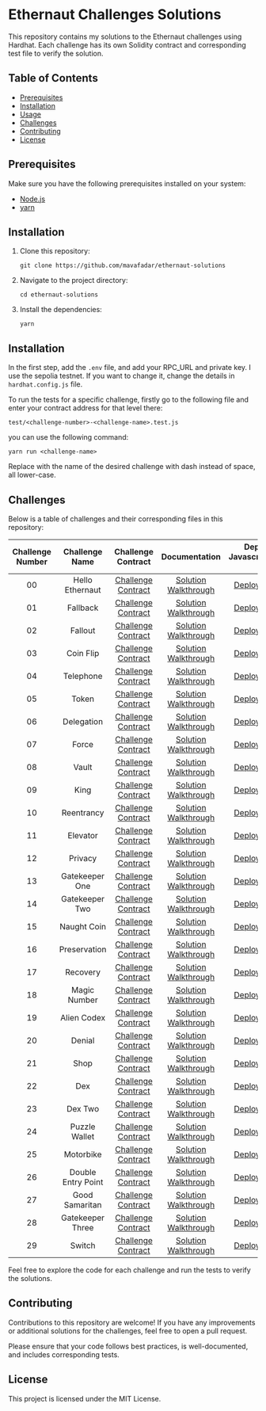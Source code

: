 # Ethernaut Challenges Solutions

This repository contains my solutions to the Ethernaut challenges using Hardhat. Each challenge has its own Solidity contract and corresponding test file to verify the solution.

## Table of Contents

-   [Prerequisites](#prerequisites)
-   [Installation](#installation)
-   [Usage](#usage)
-   [Challenges](#challenges)
-   [Contributing](#contributing)
-   [License](#license)

## Prerequisites

Make sure you have the following prerequisites installed on your system:

-   [Node.js](https://nodejs.org)
-   [yarn](https://yarnpkg.com/getting-started/install)

## Installation

1. Clone this repository:

    ```shell
    git clone https://github.com/mavafadar/ethernaut-solutions
    ```

2. Navigate to the project directory:

    ```shell
    cd ethernaut-solutions
    ```

3. Install the dependencies:

    ```shell
    yarn
    ```

## Installation

In the first step, add the `.env` file, and add your RPC_URL and private key. I use the sepolia testnet. If you want to change it,
change the details in `hardhat.config.js` file.

To run the tests for a specific challenge, firstly go to the following file and enter your contract address for that level there:

```shell
test/<challenge-number>-<challenge-name>.test.js
```

you can use the following command:

```shell
yarn run <challenge-name>
```

Replace <challenge-name> with the name of the desired challenge with dash instead of space, all lower-case.

## Challenges

Below is a table of challenges and their corresponding files in this repository:

| Challenge Number |   Challenge Name   |                    Challenge Contract                    |                      Documentation                      |           Deployment Javascrip/HardhHat Code            |                        Solution Contract                        |
| :--------------: | :----------------: | :------------------------------------------------------: | :-----------------------------------------------------: | :-----------------------------------------------------: | :-------------------------------------------------------------: |
|        00        |  Hello Ethernaut   |  [Challenge Contract](./contracts/00HelloEthernaut.sol)  |  [Solution Walkthrough](./docs/00-hello-ethernaut.md)   |  [Deployment Code](./test/00-hello-ethernaut.test.js)   |  [Solution Contract](./contracts/00HelloEthernautSolution.sol)  |
|        01        |      Fallback      |     [Challenge Contract](./contracts/01Fallback.sol)     |      [Solution Walkthrough](./docs/01-fallback.md)      |      [Deployment Code](./test/01-fallback.test.js)      |     [Solution Contract](./contracts/01FallbackSolution.sol)     |
|        02        |      Fallout       |     [Challenge Contract](./contracts/02Fallout.sol)      |      [Solution Walkthrough](./docs/02-fallout.md)       |      [Deployment Code](./test/02-fallout.test.js)       |     [Solution Contract](./contracts/02FalloutSolution.sol)      |
|        03        |     Coin Flip      |     [Challenge Contract](./contracts/03CoinFlip.sol)     |     [Solution Walkthrough](./docs/03-coin-flip.md)      |     [Deployment Code](./test/03-coin-flip.test.js)      |     [Solution Contract](./contracts/03CoinFlipSolution.sol)     |
|        04        |     Telephone      |    [Challenge Contract](./contracts/04Telephone.sol)     |     [Solution Walkthrough](./docs/04-telephone.md)      |     [Deployment Code](./test/04-telephone.test.js)      |    [Solution Contract](./contracts/04TelephoneSolution.sol)     |
|        05        |       Token        |      [Challenge Contract](./contracts/05Token.sol)       |       [Solution Walkthrough](./docs/05-token.md)        |       [Deployment Code](./test/05-token.test.js)        |      [Solution Contract](./contracts/05TokenSolution.sol)       |
|        06        |     Delegation     |    [Challenge Contract](./contracts/06Delegation.sol)    |     [Solution Walkthrough](./docs/06-delegation.md)     |     [Deployment Code](./test/06-delegation.test.js)     |    [Solution Contract](./contracts/06DelegationSolution.sol)    |
|        07        |       Force        |      [Challenge Contract](./contracts/07Force.sol)       |       [Solution Walkthrough](./docs/07-force.md)        |       [Deployment Code](./test/07-force.test.js)        |      [Solution Contract](./contracts/07ForceSolution.sol)       |
|        08        |       Vault        |      [Challenge Contract](./contracts/08Vault.sol)       |       [Solution Walkthrough](./docs/08-vault.md)        |       [Deployment Code](./test/08-vault.test.js)        |      [Solution Contract](./contracts/08VaultSolution.sol)       |
|        09        |        King        |       [Challenge Contract](./contracts/09King.sol)       |        [Solution Walkthrough](./docs/09-king.md)        |        [Deployment Code](./test/09-king.test.js)        |       [Solution Contract](./contracts/09KingSolution.sol)       |
|        10        |     Reentrancy     |    [Challenge Contract](./contracts/10Reentrancy.sol)    |     [Solution Walkthrough](./docs/10-reentrancy.md)     |     [Deployment Code](./test/10-reentrancy.test.js)     |    [Solution Contract](./contracts/10ReentrancySolution.sol)    |
|        11        |      Elevator      |     [Challenge Contract](./contracts/11Elevator.sol)     |      [Solution Walkthrough](./docs/11-elevator.md)      |      [Deployment Code](./test/11-elevator.test.js)      |     [Solution Contract](./contracts/11ElevatorSolution.sol)     |
|        12        |      Privacy       |     [Challenge Contract](./contracts/12Privacy.sol)      |      [Solution Walkthrough](./docs/12-privacy.md)       |      [Deployment Code](./test/12-privacy.test.js)       |     [Solution Contract](./contracts/12PrivacySolution.sol)      |
|        13        |   Gatekeeper One   |  [Challenge Contract](./contracts/13GatekeeperOne.sol)   |   [Solution Walkthrough](./docs/13-gatekeeper-one.md)   |   [Deployment Code](./test/13-gatekeeper-one.test.js)   |  [Solution Contract](./contracts/13GatekeeperOneSolution.sol)   |
|        14        |   Gatekeeper Two   |  [Challenge Contract](./contracts/14GatekeeperTwo.sol)   |   [Solution Walkthrough](./docs/14-gatekeeper-two.md)   |   [Deployment Code](./test/14-gatekeeper-two.test.js)   |  [Solution Contract](./contracts/14GatekeeperTwoSolution.sol)   |
|        15        |    Naught Coin     |    [Challenge Contract](./contracts/15NaughtCoin.sol)    |    [Solution Walkthrough](./docs/15-naught-coin.md)     |    [Deployment Code](./test/15-naught-coin.test.js)     |    [Solution Contract](./contracts/15NaughtCoinSolution.sol)    |
|        16        |    Preservation    |   [Challenge Contract](./contracts/16Preservation.sol)   |    [Solution Walkthrough](./docs/16-preservation.md)    |    [Deployment Code](./test/16-preservation.test.js)    |   [Solution Contract](./contracts/16PreservationSolution.sol)   |
|        17        |      Recovery      |     [Challenge Contract](./contracts/17Recovery.sol)     |      [Solution Walkthrough](./docs/17-recovery.md)      |      [Deployment Code](./test/17-recovery.test.js)      |     [Solution Contract](./contracts/17RecoverySolution.sol)     |
|        18        |    Magic Number    |   [Challenge Contract](./contracts/18MagicNumber.sol)    |    [Solution Walkthrough](./docs/18-magic-number.md)    |    [Deployment Code](./test/18-magic-number.test.js)    |   [Solution Contract](./contracts/18MagicNumberSolution.sol)    |
|        19        |    Alien Codex     |    [Challenge Contract](./contracts/19AlienCodex.sol)    |    [Solution Walkthrough](./docs/19-alien-codex.md)     |    [Deployment Code](./test/19-alien-codex.test.js)     |    [Solution Contract](./contracts/19AlienCodexSolution.sol)    |
|        20        |       Denial       |      [Challenge Contract](./contracts/20Denial.sol)      |       [Solution Walkthrough](./docs/20-denial.md)       |       [Deployment Code](./test/20-denial.test.js)       |      [Solution Contract](./contracts/20DenialSolution.sol)      |
|        21        |        Shop        |       [Challenge Contract](./contracts/21Shop.sol)       |        [Solution Walkthrough](./docs/21-shop.md)        |        [Deployment Code](./test/21-shop.test.js)        |       [Solution Contract](./contracts/21ShopSolution.sol)       |
|        22        |        Dex         |       [Challenge Contract](./contracts/22Dex.sol)        |        [Solution Walkthrough](./docs/22-dex.md)         |        [Deployment Code](./test/22-dex.test.js)         |       [Solution Contract](./contracts/22DexSolution.sol)        |
|        23        |      Dex Two       |      [Challenge Contract](./contracts/23DexTwo.sol)      |      [Solution Walkthrough](./docs/23-dex-two.md)       |      [Deployment Code](./test/23-dex-two.test.js)       |      [Solution Contract](./contracts/23DexTwoSolution.sol)      |
|        24        |   Puzzle Wallet    |   [Challenge Contract](./contracts/24PuzzleWallet.sol)   |   [Solution Walkthrough](./docs/24-puzzle-wallet.md)    |   [Deployment Code](./test/24-puzzle-wallet.test.js)    |   [Solution Contract](./contracts/24PuzzleWalletSolution.sol)   |
|        25        |     Motorbike      |    [Challenge Contract](./contracts/25Motorbike.sol)     |     [Solution Walkthrough](./docs/25-motorbike.md)      |     [Deployment Code](./test/25-motorbike.test.js)      |    [Solution Contract](./contracts/25MotorbikeSolution.sol)     |
|        26        | Double Entry Point | [Challenge Contract](./contracts/26DoubleEntryPoint.sol) | [Solution Walkthrough](./docs/26-double-entry-point.md) | [Deployment Code](./test/26-double-entry-point.test.js) | [Solution Contract](./contracts/26DoubleEntryPointSolution.sol) |
|        27        |   Good Samaritan   |  [Challenge Contract](./contracts/27GoodSamaritan.sol)   |   [Solution Walkthrough](./docs/27-good-samaritan.md)   |  [Deployment Code](./test//27-good-samaritan.test.js)   |  [Solution Contract](./contracts/27GoodSamaritanSolution.sol)   |
|        28        |  Gatekeeper Three  | [Challenge Contract](./contracts/28GatekeeperThree.sol)  |  [Solution Walkthrough](./docs/28-gatekeeper-three.md)  |  [Deployment Code](./test/28-gatekeeper-three.test.js)  | [Solution Contract](./contracts/28GatekeeperThreeSolution.sol)  |
|        29        |       Switch       |      [Challenge Contract](./contracts/29Switch.sol)      |       [Solution Walkthrough](./docs/29-switch.md)       |       [Deployment Code](./test/29-switch.test.js)       |      [Solution Contract](./contracts/29SwitchSolution.sol)      |

Feel free to explore the code for each challenge and run the tests to verify the solutions.

## Contributing

Contributions to this repository are welcome! If you have any improvements or additional solutions for the challenges, feel free to open a pull request.

Please ensure that your code follows best practices, is well-documented, and includes corresponding tests.

## License

This project is licensed under the MIT License.

